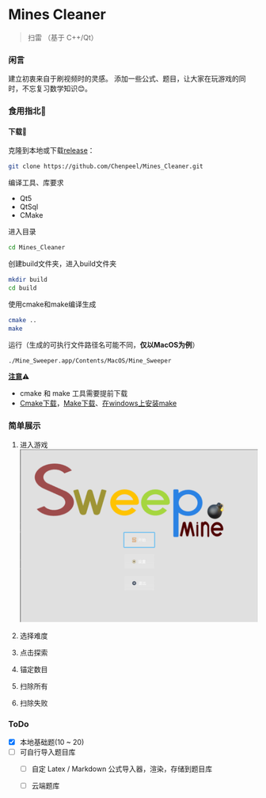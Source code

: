 # Mines Cleaner
> 扫雷 （基于 C++/Qt）

### 闲言

建立初衷来自于刷视频时的灵感。
添加一些公式、题目，让大家在玩游戏的同时，不忘复习数学知识😊。


### 食用指北🧭

#### 下载🦐

克隆到本地或下载[release]()：

```bash
git clone https://github.com/Chenpeel/Mines_Cleaner.git
```

编译工具、库要求

- Qt5
- QtSql
- CMake

进入目录

```bash
cd Mines_Cleaner
```

创建build文件夹，进入build文件夹

```bash
mkdir build
cd build
```

使用cmake和make编译生成

```bash
cmake ..
make
```

运行（生成的可执行文件路径名可能不同，**仅以MacOS为例**）

```bash
./Mine_Sweeper.app/Contents/MacOS/Mine_Sweeper
```



<u>**注意**</u>⚠️

- cmake 和 make 工具需要提前下载
- [Cmake下载](https://cmake.org/download/)，[Make下载](https://www.gnu.org/software/make/)、[在windows上安装make](https://zhuanlan.zhihu.com/p/630244738)


### 简单展示

1. 进入游戏 
   ![pic](./resource/img/other/image-20240427000038136.png)

2. 选择难度

3. 点击探索
4. 锚定数目
5. 扫除所有
6. 扫除失败





### ToDo 

- [x] 本地基础题(10 ~ 20)
- [ ] 可自行导入题目库
  - [ ] 自定 Latex / Markdown 公式导入器，渲染，存储到题目库
  - [ ] 云端题库


